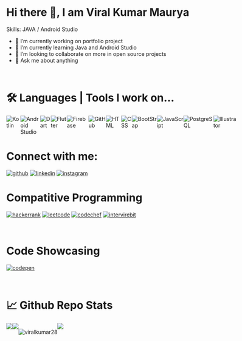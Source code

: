 <h1> Hi there 👋, I am Viral Kumar Maurya</h1>

Skills: JAVA / Android Studio

- 🔭 I’m currently working on portfolio project
- 🌱 I’m currently learning Java and Android Studio 
- 👯 I’m looking to collaborate on more in open source projects 
- 💬 Ask me about anything 



<br><h1>🛠️ Languages | Tools I work on...</h1>
<div style="display:flex;">
 <a><img height="48" src="https://raw.githubusercontent.com/github/explore/80688e429a7d4ef2fca1e82350fe8e3517d3494d/topics/java/java.png" alt="java"></a>
 <a><img height="48" src="https://upload.wikimedia.org/wikipedia/commons/7/74/Kotlin_Icon.png" alt="Kotlin"></a>
 <a><img height="48" src="https://1.bp.blogspot.com/-LgTa-xDiknI/X4EflN56boI/AAAAAAAAPuk/24YyKnqiGkwRS9-_9suPKkfsAwO4wHYEgCLcBGAsYHQ/s0/image9.png" alt="Android Studio"></a>
 <a><img height="48" src="https://upload.wikimedia.org/wikipedia/commons/7/7e/Dart-logo.png" alt="Dart"></a>
 <a><img height="48" src="https://miro.medium.com/max/1000/1*ilC2Aqp5sZd1wi0CopD1Hw.png" alt="Flutter"></a>
 <a><img height="48" src="https://img.icons8.com/color/452/firebase.png" alt="Firebase"></a>
 <a><img height="48" src="http://pngimg.com/uploads/github/github_PNG40.png" alt="GitHub"></a>
 <a><img height="48" src="https://upload.wikimedia.org/wikipedia/commons/thumb/6/61/HTML5_logo_and_wordmark.svg/1200px-HTML5_logo_and_wordmark.svg.png" alt="HTML"></a>
 <a><img height="48" src="https://upload.wikimedia.org/wikipedia/commons/thumb/d/d5/CSS3_logo_and_wordmark.svg/1200px-CSS3_logo_and_wordmark.svg.png" alt="CSS"></a>
 <a><img height="48" src="https://brandslogos.com/wp-content/uploads/thumbs/bootstrap-logo-vector.svg" alt="BootStrap"></a>
 <a><img height="48" src="https://upload.wikimedia.org/wikipedia/commons/thumb/9/99/Unofficial_JavaScript_logo_2.svg/1200px-Unofficial_JavaScript_logo_2.svg.png" alt="JavaScript"></a>
 <a><img height="48" src="https://upload.wikimedia.org/wikipedia/commons/2/29/Postgresql_elephant.svg" alt="PostgreSQL"></a>
 <a><img height="48" src="https://cadcreations.co.ke/wp-content/uploads/Adobe_Illustrator_CC_icon1200px.png" alt="Illustrator"></a>
 </div> 

<h1> Connect with me: </h1>

[<img src='https://cdn.jsdelivr.net/npm/simple-icons@3.0.1/icons/github.svg' alt='github' height='40'>](https://github.com/viralkumar28)  [<img src='https://cdn.jsdelivr.net/npm/simple-icons@3.0.1/icons/linkedin.svg' alt='linkedin' height='40'>](https://www.linkedin.com/in/vk28)  [<img src='https://cdn.jsdelivr.net/npm/simple-icons@3.0.1/icons/instagram.svg' alt='instagram' height='40'>](https://www.instagram.com/viralkumar01/)  

<h1>Compatitive Programming</h1>

[<img src='https://cdn.jsdelivr.net/npm/simple-icons@3.0.1/icons/hackerrank.svg' alt='hackerrank' height='40'>](https://www.hackerrank.com/viralkumarmaurya) 
[<img src='https://leetcode.com/static/images/LeetCode_logo.png' alt='leetcode' height='40'>](https://leetcode.com/viralkumarmaurya/)
[<img src='https://miro.medium.com/max/333/1*1W0-bbmt4iiEpp_pPrS0VQ.png' alt='codechef' height='40'>](https://www.codechef.com/users/vrial28)
[<img src='http://ibassets.s3.amazonaws.com/static-assets/ib-logo-square.png' alt='intervirebit' height='40'>](https://www.interviewbit.com/profile/viral-kumar-maurya)

<br><h1>Code Showcasing </h1>

[<img src='https://cpwebassets.codepen.io/assets/social/facebook-default-05cf522ae1d4c215ae0f09d866d97413a2204b6c9339c6e7a1b96ab1d4a7340f.png' alt='codepen' height='40'>](https://codepen.io/viralkumar28)

<br><h1>📈 Github Repo Stats</h1>
<div style="display:flex;">
<img src="https://github-readme-stats.vercel.app/api?username=viralkumar28&&show_icons=true&title_color=ffffff&icon_color=bb2acf&text_color=daf7dc&bg_color=151515">
<img align="left" src="https://github-readme-stats.vercel.app/api/top-langs/?username=viralkumar28&layout=compact&bg_color=171717&text_color=ffffff&icon_color=71E8F1" />
 <p><img align="center" src="https://github-readme-streak-stats.herokuapp.com/?user=viralkumar28&" alt="viralkumar28" /></p>
<img align="right" src="https://komarev.com/ghpvc/?username=viralkumar28" />
</div>
